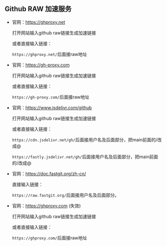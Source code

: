 ## Github RAW 加速服务 

- 官网：https://ghproxy.net

  打开网站输入github raw链接生成加速链接

  或者直接输入链接：

  `https://ghproxy.net/`后面接raw地址




- 官网：https://gh-proxy.com

  打开网站输入github raw链接生成加速链接

  或者直接输入链接：

  `https://gh-proxy.com/`后面接raw地址

  

- 官网：https://www.jsdelivr.com/github

  打开网站输入github raw链接生成加速链接

  或者直接输入链接：

  `https://cdn.jsdelivr.net/gh/`后面接用户名及后面部分，把main前面的/改成@

  `https://fastly.jsdelivr.net/gh/`后面接用户名及后面部分，把main前面的/改成@



- 官网：https://doc.fastgit.org/zh-cn/

  直接输入链接：
  
  `https://raw.fastgit.org/`后面接用户名及后面部分。



- 官网：https://ghproxy.com (失效)

  打开网站输入github raw链接生成加速链接

  或者直接输入链接：

  `https://ghproxy.com/`后面接raw地址

